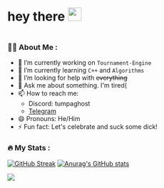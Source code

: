 <h1>
  hey there
  <img src="https://media.giphy.com/media/hvRJCLFzcasrR4ia7z/giphy.gif" width="30px"/>
</h1>
<img src="https://komarev.com/ghpvc/?username=Tumpa-Prizrak&style=flat-square&color=blue" alt="" align="center"/>

### :woman_technologist: About Me :
- 🔭 I’m currently working on `Tournament-Engine`
- 🌱 I’m currently learning `C++` and `Algorithms`
- 🤔 I’m looking for help with ~~everything~~
- 💬 Ask me about something. I'm tired(
- 📫 How to reach me:
  - Discord:  tumpaghost
  - [Telegram](https://t.me/TumpaPr)
- 😄 Pronouns: He/Him
- ⚡ Fun fact: Let's celebrate and suck some dick!

### :fire: My Stats :
[![GitHub Streak](https://streak-stats.demolab.com?user=Tumpa-Prizrak&theme=vue-dark&border_radius=1&locale=ru&date_format=j%20M%5B%20Y%5D&mode=daily&type=png)](https://git.io/streak-stats)
[![Anurag's GitHub stats](https://github-readme-stats.vercel.app/api?username=Tumpa-Prizrak)](https://github.com/anuraghazra/github-readme-stats)

<a href="https://wakatime.com"><img src="https://wakatime.com/share/@Andrew_K9/a0ec1e55-1a18-4614-a38e-38305c4afc03.png" /></a>
